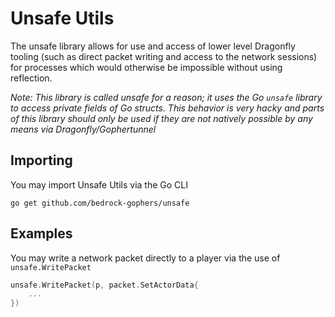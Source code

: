 # Unsafe Utils

The unsafe library allows for use and access of lower level Dragonfly tooling (such as
direct packet writing and access to the network sessions) for processes which would otherwise be impossible without using reflection.

_Note: This library is called unsafe for a reason; it uses the Go `unsafe` library to access private fields of Go structs. This behavior is very hacky and parts of this library should only be used if they are not natively possible by any means via Dragonfly/Gophertunnel_

## Importing

You may import Unsafe Utils via the Go CLI

```
go get github.com/bedrock-gophers/unsafe
```

## Examples

You may write a network packet directly to a player via the use of `unsafe.WritePacket`

```go
unsafe.WritePacket(p, packet.SetActorData{
    ...
})
```
